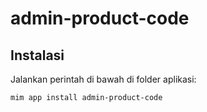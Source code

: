 # admin-product-code

## Instalasi

Jalankan perintah di bawah di folder aplikasi:

```
mim app install admin-product-code
```
